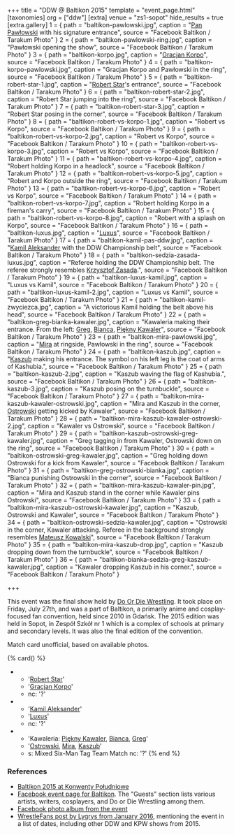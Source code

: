 +++
title = "DDW @ Baltikon 2015"
template = "event_page.html"
[taxonomies]
org = ["ddw"]
[extra]
venue = "zs1-sopot"
hide_results = true
[extra.gallery]
1 = { path = "baltikon-pawlowski.jpg", caption = "[Pan Pawłowski](@/w/pan-pawlowski.md) with his signature entrance", source = "Facebook Baltikon / Tarakum Photo" }
2 = { path = "baltikon-pawlowski-ring.jpg", caption = "Pawłowski opening the show", source = "Facebook Baltikon / Tarakum Photo" }
3 = { path = "baltikon-korpo.jpg", caption = "[Gracjan Korpo](@/w/gracjan-korpo.md)", source = "Facebook Baltikon / Tarakum Photo" }
4 = { path = "baltikon-korpo-pawlowski.jpg", caption = "Gracjan Korpo and Pawłowski in the ring", source = "Facebook Baltikon / Tarakum Photo" }
5 = { path = "baltikon-robert-star-1.jpg", caption = "[Robert Star](@/w/robert-star.md)'s entrance", source = "Facebook Baltikon / Tarakum Photo" }
6 = { path = "baltikon-robert-star-2.jpg", caption = "Robert Star jumping into the ring", source = "Facebook Baltikon / Tarakum Photo" }
7 = { path = "baltikon-robert-star-3.jpg", caption = "Robert Star posing in the corner", source = "Facebook Baltikon / Tarakum Photo" }
8 = { path = "baltikon-robert-vs-korpo-1.jpg", caption = "Robert vs Korpo", source = "Facebook Baltikon / Tarakum Photo" }
9 = { path = "baltikon-robert-vs-korpo-2.jpg", caption = "Robert vs Korpo", source = "Facebook Baltikon / Tarakum Photo" }
10 = { path = "baltikon-robert-vs-korpo-3.jpg", caption = "Robert vs Korpo", source = "Facebook Baltikon / Tarakum Photo" }
11 = { path = "baltikon-robert-vs-korpo-4.jpg", caption = "Robert holding Korpo in a headlock", source = "Facebook Baltikon / Tarakum Photo" }
12 = { path = "baltikon-robert-vs-korpo-5.jpg", caption = "Robert and Korpo outside the ring", source = "Facebook Baltikon / Tarakum Photo" }
13 = { path = "baltikon-robert-vs-korpo-6.jpg", caption = "Robert vs Korpo", source = "Facebook Baltikon / Tarakum Photo" }
14 = { path = "baltikon-robert-vs-korpo-7.jpg", caption = "Robert holding Korpo in a fireman's carry", source = "Facebook Baltikon / Tarakum Photo" }
15 = { path = "baltikon-robert-vs-korpo-8.jpg", caption = "Robert with a splash on Korpo", source = "Facebook Baltikon / Tarakum Photo" }
16 = { path = "baltikon-luxus.jpg", caption = "[Luxus](@/w/luxus.md)", source = "Facebook Baltikon / Tarakum Photo" }
17 = { path = "baltikon-kamil-pas-ddw.jpg", caption = "[Kamil Aleksander](@/w/kamil-aleksander.md) with the DDW Championship belt", source = "Facebook Baltikon / Tarakum Photo" }
18 = { path = "baltikon-sedzia-zasada-luxus.jpg", caption = "Referee holding the DDW Championship belt. The referee strongly resembles [Krzysztof Zasada](@/w/krzysztof-zasada.md).", source = "Facebook Baltikon / Tarakum Photo" }
19 = { path = "baltikon-luxus-kamil.jpg", caption = "Luxus vs Kamil", source = "Facebook Baltikon / Tarakum Photo" }
20 = { path = "baltikon-luxus-kamil-2.jpg", caption = "Luxus vs Kamil", source = "Facebook Baltikon / Tarakum Photo" }
21 = { path = "baltikon-kamil-zwyciezca.jpg", caption = "A victorious Kamil holding the belt above his head", source = "Facebook Baltikon / Tarakum Photo" }
22 = { path = "baltikon-greg-bianka-kawaler.jpg", caption = "Kawaleria making their entrance. From the left: [Greg](@/w/greg.md), [Bianca](@/w/bianca.md), [Piękny Kawaler](@/w/piekny-kawaler.md)", source = "Facebook Baltikon / Tarakum Photo" }
23 = { path = "baltikon-mira-pawlowski.jpg", caption = "[Mira](@/w/mira.md) at ringside, Pawłowski in the ring", source = "Facebook Baltikon / Tarakum Photo" }
24 = { path = "baltikon-kaszub.jpg", caption = "[Kaszub](@/w/kaszub.md) making his entrance. The symbol on his left leg is the coat of arms of Kashubia.", source = "Facebook Baltikon / Tarakum Photo" }
25 = { path = "baltikon-kaszub-2.jpg", caption = "Kaszub waving the flag of Kashubia.", source = "Facebook Baltikon / Tarakum Photo" }
26 = { path = "baltikon-kaszub-3.jpg", caption = "Kaszub posing on the turnbuckle", source = "Facebook Baltikon / Tarakum Photo" }
27 = { path = "baltikon-mira-kaszub-kawaler-ostrowski.jpg", caption = "Mira and Kaszub in the corner, [Ostrowski](@/w/ostrowski.md) getting kicked by Kawaler", source = "Facebook Baltikon / Tarakum Photo" }
28 = { path = "baltikon-mira-kaszub-kawaler-ostrowski-2.jpg", caption = "Kawaler vs Ostrowski", source = "Facebook Baltikon / Tarakum Photo" }
29 = { path = "baltikon-kaszub-ostrowski-greg-kawaler.jpg", caption = "Greg tagging in from Kawaler, Ostrowski down on the ring", source = "Facebook Baltikon / Tarakum Photo" }
30 = { path = "baltikon-ostrowski-greg-kawaler.jpg", caption = "Greg holding down Ostrowski for a kick from Kawaler", source = "Facebook Baltikon / Tarakum Photo" }
31 = { path = "baltikon-greg-ostrowski-bianka.jpg", caption = "Bianca punishing Ostrowski in the corner", source = "Facebook Baltikon / Tarakum Photo" }
32 = { path = "baltikon-mira-kaszub-kawaler-pin.jpg", caption = "Mira and Kaszub stand in the corner while Kawaler pins Ostrowski", source = "Facebook Baltikon / Tarakum Photo" }
33 = { path = "baltikon-mira-kaszub-ostrowski-kawaler.jpg", caption = "Kaszub, Ostrowski and Kawaler", source = "Facebook Baltikon / Tarakum Photo" }
34 = { path = "baltikon-ostrowski-sedzia-kawaler.jpg", caption = "Ostrowski in the corner, Kawaler attacking. Referee in the background strongly resembles [Mateusz Kowalski](@/w/mateusz-kowalski.md)", source = "Facebook Baltikon / Tarakum Photo" }
35 = { path = "baltikon-mira-kaszub-drop.jpg", caption = "Kaszub dropping down from the turnbuckle", source = "Facebook Baltikon / Tarakum Photo" }
36 = { path = "baltikon-bianka-sedzia-greg-kaszub-kawaler.jpg", caption = "Kawaler dropping Kaszub in his corner.", source = "Facebook Baltikon / Tarakum Photo" }

+++

This event was the final show held by [Do Or Die Wrestling](@/o/ddw.md).
It took place on Friday, July 27th, and was a part of Baltikon, a primarily anime and cosplay-focused fan convention, held since 2010 in Gdańsk.
The 2015 edition was held in Sopot, in Zespół Szkół nr 1 which is a complex of schools at primary and secondary levels.
It was also the final edition of the convention.

Match card unofficial, based on available photos.

{% card() %}
- - '[Robert Star](@/w/robert-star.md)'
  - '[Gracjan Korpo](@/w/gracjan-korpo.md)'
  - nc: '?'
- - '[Kamil Aleksander](@/w/kamil-aleksander.md)'
  - '[Luxus](@/w/luxus.md)'
  - nc: '?'
- - 'Kawaleria: [Piękny Kawaler](@/w/piekny-kawaler.md), [Bianca](@/w/bianca.md),
    [Greg](@/w/greg.md)'
  - '[Ostrowski](@/w/ostrowski.md), [Mira](@/w/mira.md), [Kaszub](@/w/kaszub.md)'
  - s: Mixed Six-Man Tag Team Match
    nc: '?'
{% end %}

### References

* [Baltikon 2015 at Konwenty Południowe](https://konwenty-poludniowe.pl/konwenty/kalendarz/205-baltikon-2015)
* [Facebook event page for Baltikon](https://www.facebook.com/events/857141374353362). The "Guests" section lists various artists, writers, cosplayers, and Do or Die Wrestling among them.
* [Facebook photo album from the event](https://www.facebook.com/Baltikon/posts/pfbid02XnBeM3ALvf1brgkJLWwWs4DUjXq7A2CLG23AyQyRHNtHcoMgPiU2zHPLwu3nFJml)
* [WrestleFans post by Lygrys from January 2016](https://wrestlefans.pl/forum/viewtopic.php?p=418906&sid=dbea7aa5e876e712bf24681029b6c4fd#p418906), mentioning the event in a list of dates, including other DDW and KPW shows from 2015.
